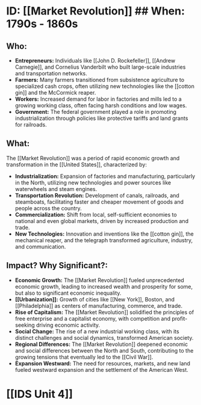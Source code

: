 # ID: [[Market Revolution]] ## When: 1790s - 1860s
## Who: 
* **Entrepreneurs:** Individuals like [[John D. Rockefeller]], [[Andrew Carnegie]], and Cornelius Vanderbilt who built large-scale industries and transportation networks.
* **Farmers:** Many farmers transitioned from subsistence agriculture to specialized cash crops, often utilizing new technologies like the [[cotton gin]] and the McCormick reaper. 
* **Workers:** Increased demand for labor in factories and mills led to a growing working class, often facing harsh conditions and low wages.
* **Government:** The federal government played a role in promoting industrialization through policies like protective tariffs and land grants for railroads.

## What:
The [[Market Revolution]] was a period of rapid economic growth and transformation in the [[United States]], characterized by:
* **Industrialization:**  Expansion of factories and manufacturing, particularly in the North, utilizing new technologies and power sources like waterwheels and steam engines.
* **Transportation Revolution:** Development of canals, railroads, and steamboats, facilitating faster and cheaper movement of goods and people across the country.
* **Commercialization:** Shift from local, self-sufficient economies to national and even global markets, driven by increased production and trade.
* **New Technologies:** Innovation and inventions like the [[cotton gin]], the mechanical reaper, and the telegraph transformed agriculture, industry, and communication.

## Impact? Why Significant?:
* **Economic Growth:** The [[Market Revolution]] fueled unprecedented economic growth, leading to increased wealth and prosperity for some, but also to significant economic inequality.
* **[[Urbanization]]:**  Growth of cities like [[New York]], Boston, and [[Philadelphia]] as centers of manufacturing, commerce, and trade.
* **Rise of Capitalism:** The [[Market Revolution]] solidified the principles of free enterprise and a capitalist economy, with competition and profit-seeking driving economic activity.
* **Social Change:**  The rise of a new industrial working class, with its distinct challenges and social dynamics, transformed American society. 
* **Regional Differences:** The [[Market Revolution]] deepened economic and social differences between the North and South, contributing to the growing tensions that eventually led to the [[Civil War]]. 
* **Expansion Westward:** The need for resources, markets, and new land fueled westward expansion and the settlement of the American West. 

# [[IDS Unit 4]]